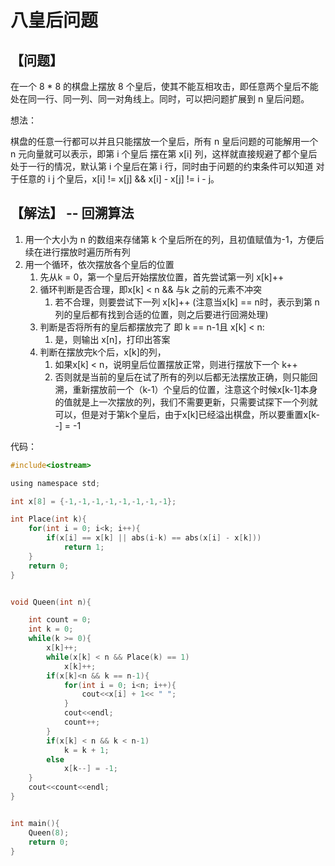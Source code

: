 # 八皇后问题

## 【问题】

在一个 8 * 8 的棋盘上摆放 8 个皇后，使其不能互相攻击，即任意两个皇后不能处在同一行、同一列、同一对角线上。同时，可以把问题扩展到 n 皇后问题。

想法：

棋盘的任意一行都可以并且只能摆放一个皇后，所有 n 皇后问题的可能解用一个 n 元向量就可以表示，即第 i 个皇后 摆在第 x[i] 列，这样就直接规避了都个皇后处于一行的情况，默认第 i 个皇后在第 i 行，同时由于问题的约束条件可以知道 对于任意的 i j 个皇后，x[i] != x[j] && x[i] - x[j] != i - j。

## 【解法】 -- 回溯算法

1. 用一个大小为 n 的数组来存储第 k 个皇后所在的列，且初值赋值为-1，方便后续在进行摆放时遍历所有列
2. 用一个循环，依次摆放各个皇后的位置
   1. 先从k = 0，第一个皇后开始摆放位置，首先尝试第一列 x[k]++
   2. 循环判断是否合理，即x[k] < n && 与k 之前的元素不冲突
      1. 若不合理，则要尝试下一列 x[k]++ (注意当x[k] == n时，表示到第 n 列的皇后都有找到合适的位置，则之后要进行回溯处理)
   3. 判断是否将所有的皇后都摆放完了 即 k == n-1且 x[k] < n:
      1. 是，则输出 x[n]，打印出答案
   4. 判断在摆放完k个后，x[k]的列，
      1. 如果x[k]  < n，说明皇后位置摆放正常，则进行摆放下一个 k++
      2. 否则就是当前的皇后在试了所有的列以后都无法摆放正确，则只能回溯，重新摆放前一个（k-1）个皇后的位置，注意这个时候x[k-1]本身的值就是上一次摆放的列，我们不需要更新，只需要试探下一个列就可以，但是对于第k个皇后，由于x[k]已经溢出棋盘，所以要重置x[k--] = -1

代码：

```c
#include<iostream>

using namespace std;

int x[8] = {-1,-1,-1,-1,-1,-1,-1,-1};

int Place(int k){
    for(int i = 0; i<k; i++){
        if(x[i] == x[k] || abs(i-k) == abs(x[i] - x[k]))
            return 1;
    }
    return 0;
}


void Queen(int n){

    int count = 0;
    int k = 0;
    while(k >= 0){
        x[k]++;
        while(x[k] < n && Place(k) == 1)
            x[k]++;
        if(x[k]<n && k == n-1){
            for(int i = 0; i<n; i++){
                cout<<x[i] + 1<< " ";
            }
            cout<<endl;
            count++;
        }
        if(x[k] < n && k < n-1)
            k = k + 1;
        else
            x[k--] = -1;
    }
    cout<<count<<endl;
}


int main(){
    Queen(8);
    return 0;
}
```

